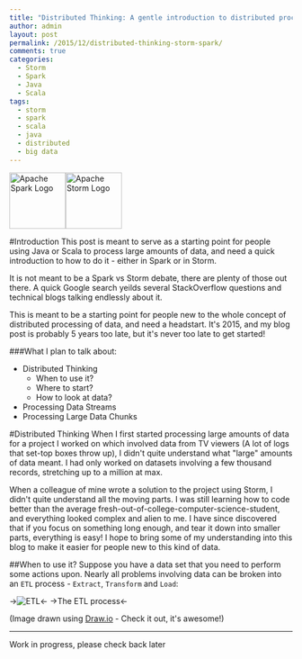 ```yaml
---
title: "Distributed Thinking: A gentle introduction to distributed processing using Apache Storm and Apache Spark" 
author: admin
layout: post
permalink: /2015/12/distributed-thinking-storm-spark/
comments: true
categories:
  - Storm
  - Spark
  - Java
  - Scala
tags:
  - storm
  - spark
  - scala
  - java
  - distributed
  - big data
---
```


<img src="http://spark.apache.org/images/spark-logo-trademark.png" alt="Apache Spark Logo" style="height: 100"/><img src="http://storm.apache.org/images/logo.png" alt="Apache Storm Logo" style="height: 100"/>

#Introduction
This post is meant to serve as a starting point for people using Java or Scala to process large amounts of data, and need a quick introduction to how to do it - either in Spark or in Storm.

It is not meant to be a Spark vs Storm debate, there are plenty of those out there. A quick Google search yeilds several StackOverflow questions and technical blogs talking endlessly about it.

This is meant to be a starting point for people new to the whole concept of distributed processing of data, and need a headstart. It's 2015, and my blog post is probably 5 years too late, but it's never too late to get started!

###What I plan to talk about:
* Distributed Thinking
    * When to use it?
    * Where to start?
    * How to look at data?
* Processing Data Streams
* Processing Large Data Chunks

#Distributed Thinking
When I first started processing large amounts of data for a project I worked on which involved data from TV viewers (A lot of logs that set-top boxes throw up), I didn't quite understand what "large" amounts of data meant. I had only worked on datasets involving a few thousand records, stretching up to a million at max.

When a colleague of mine wrote a solution to the project using Storm, I didn't quite understand all the moving parts. I was still learning how to code better than the average fresh-out-of-college-computer-science-student, and everything looked complex and alien to me. I have since discovered that if you focus on something long enough, and tear it down into smaller parts, everything is easy! I hope to bring some of my understanding into this blog to make it easier for people new to this kind of data.

##When to use it?
Suppose you have a data set that you need to perform some actions upon. Nearly all problems involving data can be broken into an `ETL` process - `Extract`, `Transform` and `Load`:

->![ETL](http://caffinc.com/wp-content/uploads/2015/12/ETL.png)<-
->The ETL process<-

(Image drawn using [Draw.io](https://www.draw.io/ "Draw.io") - Check it out, it's awesome!)


----
Work in progress, please check back later
